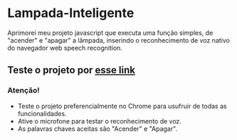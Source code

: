 # Lampada-Inteligente
Aprimorei meu projeto javascript que executa uma função simples, de "acender" e "apagar" a lâmpada, inserindo o reconhecimento de voz nativo do navegador web speech recognition.

## Teste o projeto por [esse link](https://zarkio42.github.io/Lampada-Inteligente/)
### Atenção!
* Teste o projeto preferencialmente no Chrome para usufruir de todas as funcionalidades.
* Ative o microfone para testar o reconhecimento de voz.
* As palavras chaves aceitas são "Acender" e "Apagar".

